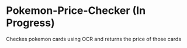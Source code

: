 # Pokemon-Price-Checker (In Progress)
 Checkes pokemon cards using OCR and returns the price of those cards
